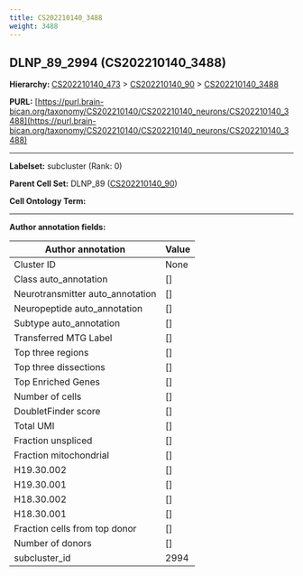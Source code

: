 ```yaml
---
title: CS202210140_3488
weight: 3488
---
```

## DLNP_89_2994 (CS202210140_3488)
<b>Hierarchy: </b>
[CS202210140_473](../CS202210140_473) >
[CS202210140_90](../CS202210140_90) >
[CS202210140_3488](../CS202210140_3488)

**PURL:** [https://purl.brain-bican.org/taxonomy/CS202210140/CS202210140_neurons/CS202210140_3488](https://purl.brain-bican.org/taxonomy/CS202210140/CS202210140_neurons/CS202210140_3488)

---


**Labelset:** subcluster (Rank: 0)

**Parent Cell Set:** DLNP_89 ([CS202210140_90](../CS202210140_90))



**Cell Ontology Term:** 

[MARKER GENES.]: #


---

[TRANSFERRED ANNOTATIONS.]: #


[AUTHOR ANNOTATION FIELDS.]: #


**Author annotation fields:**

| Author annotation | Value |
|-------------------|-------|
|Cluster ID|None|
|Class auto_annotation|[]|
|Neurotransmitter auto_annotation|[]|
|Neuropeptide auto_annotation|[]|
|Subtype auto_annotation|[]|
|Transferred MTG Label|[]|
|Top three regions|[]|
|Top three dissections|[]|
|Top Enriched Genes|[]|
|Number of cells|[]|
|DoubletFinder score|[]|
|Total UMI|[]|
|Fraction unspliced|[]|
|Fraction mitochondrial|[]|
|H19.30.002|[]|
|H19.30.001|[]|
|H18.30.002|[]|
|H18.30.001|[]|
|Fraction cells from top donor|[]|
|Number of donors|[]|
|subcluster_id|2994|
